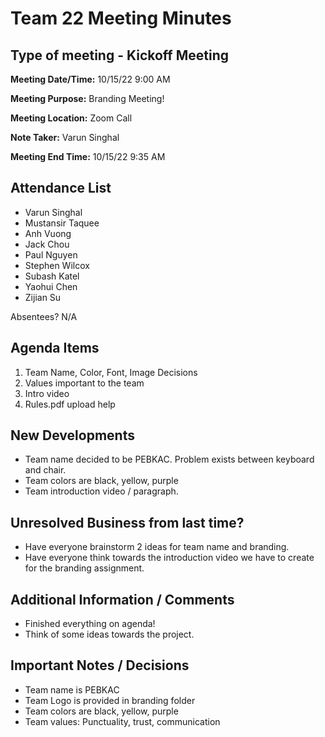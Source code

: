 # Team 22 Meeting Minutes
## Type of meeting - Kickoff Meeting

**Meeting Date/Time:**   10/15/22 9:00 AM

**Meeting Purpose:**   Branding Meeting!

**Meeting Location:**   Zoom Call

**Note Taker:** Varun Singhal

**Meeting End Time:** 10/15/22 9:35 AM

## Attendance List
- Varun Singhal
- Mustansir Taquee
- Anh Vuong
- Jack Chou
- Paul Nguyen
- Stephen Wilcox
- Subash Katel
- Yaohui Chen   
- Zijian Su
  
Absentees?
N/A

## Agenda Items 
1. Team Name, Color, Font, Image Decisions
2. Values important to the team
3. Intro video
4. Rules.pdf upload help

## New Developments
- Team name decided to be PEBKAC. Problem exists between keyboard and chair. 
- Team colors are black, yellow, purple
- Team introduction video / paragraph.

## Unresolved Business from last time?
- Have everyone brainstorm 2 ideas for team name and branding.
- Have everyone think towards the introduction video we have to create for the branding assignment.

## Additional Information / Comments
- Finished everything on agenda!
- Think of some ideas towards the project.

## Important Notes / Decisions
- Team name is PEBKAC
- Team Logo is provided in branding folder
- Team colors are black, yellow, purple
- Team values: Punctuality, trust, communication 